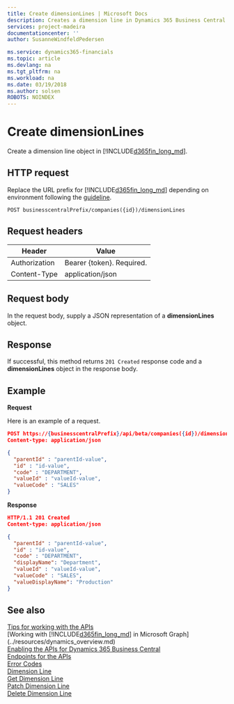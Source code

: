 ```yaml
---
title: Create dimensionLines | Microsoft Docs
description: Creates a dimension line in Dynamics 365 Business Central.
services: project-madeira
documentationcenter: ''
author: SusanneWindfeldPedersen

ms.service: dynamics365-financials
ms.topic: article
ms.devlang: na
ms.tgt_pltfrm: na
ms.workload: na
ms.date: 03/19/2018
ms.author: solsen
ROBOTS: NOINDEX
---
```


# Create dimensionLines
Create a dimension line object in [!INCLUDE[d365fin_long_md](../../includes/d365fin_long_md.md)].

## HTTP request
Replace the URL prefix for [!INCLUDE[d365fin_long_md](../../includes/d365fin_long_md.md)] depending on environment following the [guideline](../../api-reference/v1.0/endpoints-apis-for-dynamics.md).

```
POST businesscentralPrefix/companies({id})/dimensionLines
```

## Request headers

|Header        |Value                    |
|--------------|-------------------------|
|Authorization |Bearer {token}. Required.|
|Content-Type  |application/json         |

## Request body
In the request body, supply a JSON representation of a **dimensionLines** object.

## Response
If successful, this method returns ```201 Created``` response code and a **dimensionLines** object in the response body.

## Example

**Request**

Here is an example of a request.

```json
POST https://{businesscentralPrefix}/api/beta/companies({id})/dimensionLines
Content-type: application/json

{
  "parentId" : "parentId-value",
  "id" : "id-value",
  "code" : "DEPARTMENT",
  "valueId" : "valueId-value",
  "valueCode" : "SALES"
}
```
**Response**

```json
HTTP/1.1 201 Created
Content-type: application/json

{
  "parentId" : "parentId-value",
  "id" : "id-value",
  "code" : "DEPARTMENT",
  "displayName": "Department",
  "valueId" : "valueId-value",
  "valueCode" : "SALES",
  "valueDisplayName": "Production"
}
```

## See also
[Tips for working with the APIs](/dynamics365/business-central/dev-itpro/developer/devenv-connect-apps-tips)  
[Working with [!INCLUDE[d365fin_long_md](../../includes/d365fin_long_md.md)] in Microsoft Graph](../resources/dynamics_overview.md)  
[Enabling the APIs for Dynamics 365 Business Central](../../enabling-apis-for-dynamics-nav.md)  
[Endpoints for the APIs](../../endpoints-apis-for-dynamics.md)  
[Error Codes](../dynamics_error_codes.md)  
[Dimension Line](../resources/dynamics_dimensionline.md)  
[Get Dimension Line](../api/dynamics_dimensionline_get.md)  
[Patch Dimension Line](../api/dynamics_dimensionline_update.md)  
[Delete Dimension Line](../api/dynamics_dimensionline_delete.md)  